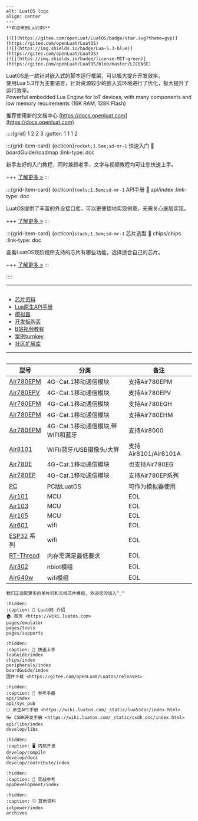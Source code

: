 
````{figure} _static/logo-big.svg
---
alt: LuatOS logo
align: center
---
**欢迎来到LuatOS**

[![](https://gitee.com/openLuat/LuatOS/badge/star.svg?theme=gvp)](https://gitee.com/openLuat/LuatOS)
[![](https://img.shields.io/badge/Lua-5.3-blue)](https://gitee.com/openLuat/LuatOS)
[![](https://img.shields.io/badge/license-MIT-green)](https://gitee.com/openLuat/LuatOS/blob/master/LICENSE)
````

LuatOS是一款针对嵌入式的脚本运行框架，可以极大提升开发效率。  
使用Lua 5.3作为主要语言，针对资源较少的嵌入式环境进行了优化，极大提升了运行效率。  
Powerful embedded Lua Engine for IoT devices, with many components and low memory requirements (16K RAM, 128K Flash)

推荐使用新的文档中心 [https://docs.openluat.com](https://docs.openluat.com)

::::{grid} 1 2 2 3
:gutter: 1 1 1 2

:::{grid-item-card} {octicon}`rocket;1.5em;sd-mr-1` 快速入门
:link: boardGuide/roadmap
:link-type: doc

新手友好的入门教程，同时兼顾老手，文字与视频教程均可让您快速上手。

+++
[了解更多 »](boardGuide/roadmap)
:::

:::{grid-item-card} {octicon}`tools;1.5em;sd-mr-1` API手册
:link: api/index
:link-type: doc

LuatOS提供了丰富的外设接口库，可以更便捷地实现创意，无需关心底层实现。

+++
[了解更多 »](api/index)
:::

:::{grid-item-card} {octicon}`stack;1.5em;sd-mr-1` 芯片选型
:link: chips/chips
:link-type: doc

查看LuatOS现阶段所支持的芯片有哪些功能，选择适合自己的芯片。

+++
[了解更多 »](chips/chips)
:::

::::

---

```{rubric} 更多资料
```

- [芯片资料](chips/index)
- [Lua原生API手册](https://wiki.luatos.com/_static/lua53doc/index.html)
- [模拟器](pages/emulator)
- [开发板购买](https://luat.taobao.com)
- [B站视频教程](https://space.bilibili.com/532832)
- [案例turnkey](https://gitee.com/openLuat/luatos-turnkey)
- [社区扩展库](develop/libs)
---

```{rubric} 目前已经适配的模组和芯片
```

|型号    |分类    |备注|
|--------|--------|-------|
|[Air780EPM](https://air780epm.cn) |4G-Cat.1移动通信模块| 支持Air780EPM|
|[Air780EPV](https://air780epv.cn) |4G-Cat.1移动通信模块| 支持Air780EPV|
|[Air780EPM](https://air780egh.cn) |4G-Cat.1移动通信模块| 支持Air780EGH|
|[Air780EPM](https://air780ehm.cn) |4G-Cat.1移动通信模块| 支持Air780EHM|
|[Air780EPM](https://air8000.cn) |4G-Cat.1移动通信模块,带WIFI和蓝牙| 支持Air8000|
|[Air8101](https://air8101.cn) |WIFI/蓝牙/USB摄像头/大屏| 支持Air8101/Air8101A|
|[Air780E](chips/air780e/index) |4G-Cat.1移动通信模块| 也支持Air780EG|
|[Air780EP](chips/air780ep/index) |4G-Cat.1移动通信模块| 支持Air780EP系列|
|[PC](https://gitee.com/openLuat/luatos-soc-pc) |PC版LuatOS|可作为模拟器使用|
|[Air101](chips/air101/index) |MCU|EOL|
|[Air103](chips/air103/index) |MCU|EOL|
|[Air105](chips/air105/index) |MCU|EOL|
|[Air601](chips/air601/index) |wifi|EOL|
|[ESP32](chips/esp32c3/index) 系列|wifi|EOL|
|[RT-Thread](https://github.com/openLuat/luatos-soc-rtt) |内存需满足最低要求| EOL|
|[Air302](chips/air302/index) |nbiot模组| EOL|
|[Air640w](chips/air640w/index) |wifi模组|  EOL|

```{note}
我们正适配更多的单片机和无线芯片模组, 欢迎您的加入^_^
```

```{toctree}
:hidden:
:caption: 💁 LuatOS 介绍
🏠️ 首页 <https://wiki.luatos.com>
pages/emulator
pages/tools
pages/supports
```

```{toctree}
:hidden:
:caption: 🌠 快速上手
luaGuide/index
chips/index
peripherals/index
boardGuide/index
固件下载 <https://gitee.com/openLuat/LuatOS/releases>
```

```{toctree}
:hidden:
:caption: 📖 参考手册
api/index
api/sys_pub
🌕 原生API手册 <https://wiki.luatos.com/_static/lua53doc/index.html>
👓 CSDK开发手册 <https://wiki.luatos.com/_static/csdk_doc/index.html>
api/libs/index
develop/libs
```

```{toctree}
:hidden:
:caption: 🖥️ 内核开发
develop/compile
develop/docs
develop/contribute/index
```

```{toctree}
:hidden:
:caption: 💼 实战参考
appDevelopment/index
```

```{toctree}
:hidden:
:caption: 🗄️ 其他资料
iotpower/index
archives
```
